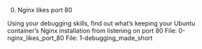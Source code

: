 
0. Nginx likes port 80

Using your debugging skills, find out what’s keeping your Ubuntu container’s Nginx installation from listening on port 80
File: 0-nginx_likes_port_80
File: 1-debugging_made_short





